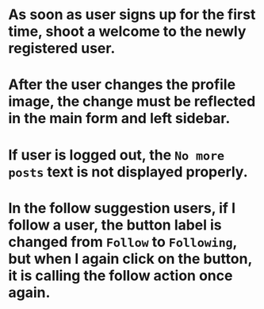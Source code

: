 # As soon as user signs up for the first time, shoot a welcome to the newly registered user.
# After the user changes the profile image, the change must be reflected in the main form and left sidebar.
# If user is logged out, the `No more posts` text is not displayed properly.
# In the follow suggestion users, if I follow a user, the button label is changed from `Follow` to `Following`, but when I again click on the button, it is calling the follow action once again.